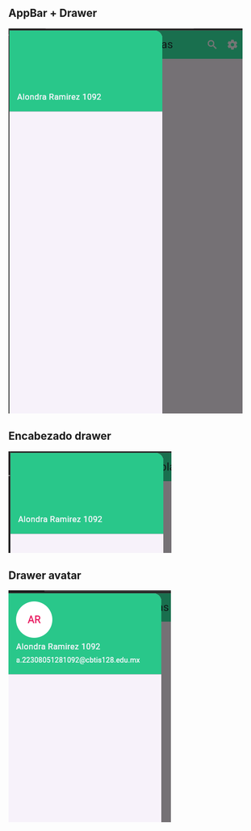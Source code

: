 ## AppBar + Drawer 
![alt text](image.png)

## Encabezado drawer
![alt text](image-1.png)

## Drawer avatar
![alt text](image-2.png)